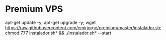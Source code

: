 # Premium VPS 

apt-get update -y; apt-get upgrade -y; 
wget https://raw.githubusercontent.com/emirjorge/premium/master/instalador.sh; 
chmod 777 instalador.sh* && ./instalador.sh* --start
